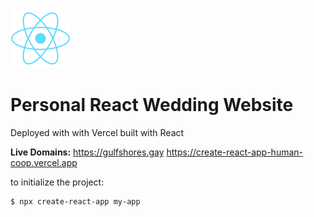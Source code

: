 ![React Logo](https://github.com/vercel/vercel/blob/main/packages/frameworks/logos/react.svg)

# Personal React Wedding Website
Deployed with with Vercel built with React

**Live Domains:**
https://gulfshores.gay
https://create-react-app-human-coop.vercel.app

to initialize the project:

```shell
$ npx create-react-app my-app
```
